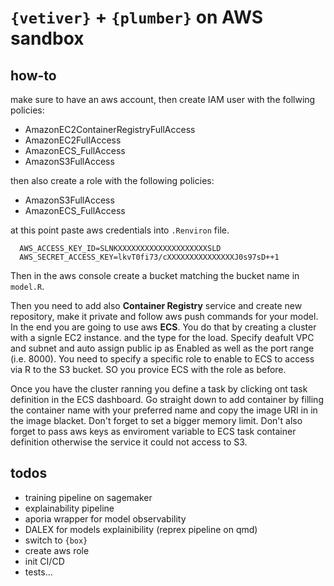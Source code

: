 #  `{vetiver}` + `{plumber}` on AWS sandbox



## how-to

make sure to have an aws account, then create IAM user with the follwing policies:

- AmazonEC2ContainerRegistryFullAccess
- AmazonEC2FullAccess
- AmazonECS_FullAccess
- AmazonS3FullAccess

then also create a role with the following policies:

- AmazonS3FullAccess
- AmazonECS_FullAccess

at this point paste aws credentials into `.Renviron` file.

```t
  AWS_ACCESS_KEY_ID=SLNKXXXXXXXXXXXXXXXXXXXXSLD
  AWS_SECRET_ACCESS_KEY=lkvT0fi73/cXXXXXXXXXXXXXXXJ0s97sD++1
```

Then in the aws console create a bucket matching the bucket name in `model.R`.

Then you need to add also **Container Registry** service and create new repository, make it private and follow aws push commands for your model. In the end you are going to use aws **ECS**. You do that by creating a cluster with a signle EC2 instance. and the type for the load. Specify deafult VPC and subnet and auto assign public ip as Enabled as well as the port range (i.e. 8000). You need to specify a specific role to enable to ECS to access via R to the S3 bucket. SO you provice ECS with the role as before.

Once you have the cluster ranning you define a task by clicking ont task definition in the ECS dashboard. Go straight down to add container by filling the container name with your preferred name and copy the image URI in in the image blacket. Don't forget to set a bigger memory limit. Don't also forget to pass aws keys as enviroment variable to ECS task container definition otherwise the service it could not access to S3.



## todos

- training pipeline on sagemaker
- explainability pipeline
- aporia wrapper for model observability
- DALEX for models explainibility (reprex pipeline on qmd)
- switch to `{box}`
- create aws role 
- init CI/CD
- tests...

